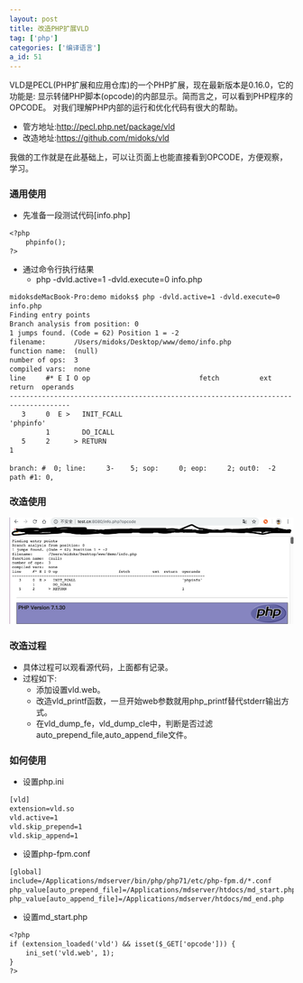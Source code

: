 ```yaml
---
layout: post
title: 改造PHP扩展VLD
tag: ['php']
categories: ['编译语言']
a_id: 51
---
```


VLD是PECL(PHP扩展和应用仓库)的一个PHP扩展，现在最新版本是0.16.0，它的功能是:
显示转储PHP脚本(opcode)的内部显示。简而言之，可以看到PHP程序的OPCODE。
对我们理解PHP内部的运行和优化代码有很大的帮助。
* 管方地址:http://pecl.php.net/package/vld
* 改造地址:https://github.com/midoks/vld

我做的工作就是在此基础上，可以让页面上也能直接看到OPCODE，方便观察，学习。

### 通用使用
- 先准备一段测试代码[info.php]

```
<?php
	phpinfo();
?>
```
- 通过命令行执行结果
	* php -dvld.active=1 -dvld.execute=0 info.php

```
midoksdeMacBook-Pro:demo midoks$ php -dvld.active=1 -dvld.execute=0 info.php
Finding entry points
Branch analysis from position: 0
1 jumps found. (Code = 62) Position 1 = -2
filename:       /Users/midoks/Desktop/www/demo/info.php
function name:  (null)
number of ops:  3
compiled vars:  none
line     #* E I O op                           fetch          ext  return  operands
-------------------------------------------------------------------------------------
   3     0  E >   INIT_FCALL                                               'phpinfo'
         1        DO_ICALL                                                 
   5     2      > RETURN                                                   1

branch: #  0; line:     3-    5; sop:     0; eop:     2; out0:  -2
path #1: 0, 
```

### 改造使用

[![例图](/resources/project/php-vld/web_opcode.png)](https://github.com/midoks/vld)

### 改造过程
- 具体过程可以观看源代码，上面都有记录。
- 过程如下:
	* 添加设置vld.web。
	* 改造vld_printf函数，一旦开始web参数就用php_printf替代stderr输出方式。
	* 在vld_dump_fe，vld_dump_cle中，判断是否过滤auto_prepend_file,auto_append_file文件。

### 如何使用
- 设置php.ini

```
[vld]
extension=vld.so
vld.active=1
vld.skip_prepend=1
vld.skip_append=1
```
- 设置php-fpm.conf

```
[global]
include=/Applications/mdserver/bin/php/php71/etc/php-fpm.d/*.conf
php_value[auto_prepend_file]=/Applications/mdserver/htdocs/md_start.php
php_value[auto_append_file]=/Applications/mdserver/htdocs/md_end.php
```
- 设置md_start.php

```
<?php
if (extension_loaded('vld') && isset($_GET['opcode'])) {
	ini_set('vld.web', 1);
}
?>
```




